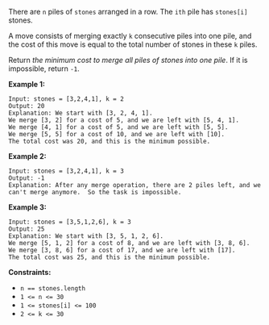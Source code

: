 There are `n` piles of `stones` arranged in a row. The `ith` pile has
`stones[i]` stones.

A move consists of merging exactly `k` consecutive piles into one pile, and
the cost of this move is equal to the total number of stones in these `k`
piles.

Return _the minimum cost to merge all piles of stones into one pile_. If it is
impossible, return `-1`.



**Example 1:**

    
    
    Input: stones = [3,2,4,1], k = 2
    Output: 20
    Explanation: We start with [3, 2, 4, 1].
    We merge [3, 2] for a cost of 5, and we are left with [5, 4, 1].
    We merge [4, 1] for a cost of 5, and we are left with [5, 5].
    We merge [5, 5] for a cost of 10, and we are left with [10].
    The total cost was 20, and this is the minimum possible.
    

**Example 2:**

    
    
    Input: stones = [3,2,4,1], k = 3
    Output: -1
    Explanation: After any merge operation, there are 2 piles left, and we can't merge anymore.  So the task is impossible.
    

**Example 3:**

    
    
    Input: stones = [3,5,1,2,6], k = 3
    Output: 25
    Explanation: We start with [3, 5, 1, 2, 6].
    We merge [5, 1, 2] for a cost of 8, and we are left with [3, 8, 6].
    We merge [3, 8, 6] for a cost of 17, and we are left with [17].
    The total cost was 25, and this is the minimum possible.
    



**Constraints:**

  * `n == stones.length`
  * `1 <= n <= 30`
  * `1 <= stones[i] <= 100`
  * `2 <= k <= 30`

